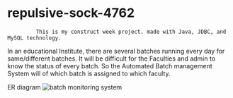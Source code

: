 # repulsive-sock-4762

             This is my construct week project. made with Java, JDBC, and MySQL technology.


In an educational Institute, there are several batches running every day for
same/different batches. It will be difficult for the Faculties and admin to know the status
of every batch. So the Automated Batch management System will of which batch is
assigned to which faculty.



ER diagram
![batch monitoring system](https://user-images.githubusercontent.com/115460380/233270519-17761a8e-50f3-416d-b75b-0f3738113473.png)


